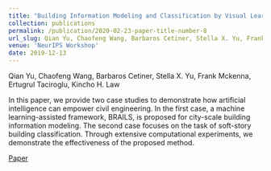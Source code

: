 ```yaml
---
title: "Building Information Modeling and Classification by Visual Learning At A City Scale"
collection: publications
permalink: /publication/2020-02-23-paper-title-number-8
url_slug: Qian Yu, Chaofeng Wang, Barbaros Cetiner, Stella X. Yu, Frank Mckenna, Ertugrul Taciroglu, Kincho H. Law
venue: 'NeurIPS Workshop'
date: 2019-12-13
---
```

Qian Yu, Chaofeng Wang, Barbaros Cetiner, Stella X. Yu, Frank Mckenna, Ertugrul Taciroglu, Kincho H. Law

In this paper, we provide two case studies to demonstrate how artificial intelligence can empower civil engineering. In the first case, a machine learning-assisted framework, BRAILS, is proposed for city-scale building information modeling. The second case focuses on the task of soft-story building classification. Through extensive computational experiments, we demonstrate the effectiveness of the proposed method.

[Paper](https://arxiv.org/abs/1910.06391)